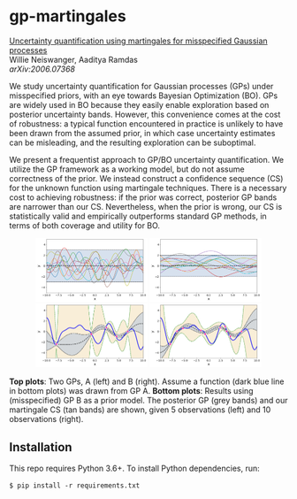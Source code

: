 # gp-martingales

[Uncertainty quantification using martingales for misspecified Gaussian
processes](https://https://arxiv.org/abs/2006.07368)\
Willie Neiswanger, Aaditya Ramdas\
_arXiv:2006.07368_

We study uncertainty quantification for Gaussian processes (GPs) under misspecified
priors, with an eye towards Bayesian Optimization (BO). GPs are widely used in BO
because they easily enable exploration based on posterior uncertainty bands. However,
this convenience comes at the cost of robustness: a typical function encountered in
practice is unlikely to have been drawn from the assumed prior, in which case
uncertainty estimates can be misleading, and the resulting exploration can be
suboptimal.

We present a frequentist approach to GP/BO uncertainty quantification. We utilize the GP
framework as a working model, but do not assume correctness of the prior.  We instead
construct a confidence sequence (CS) for the unknown function using martingale
techniques. There is a necessary cost to achieving robustness: if the prior was correct,
posterior GP bands are narrower than our CS. Nevertheless, when the prior is wrong, our
CS is statistically valid and empirically outperforms standard GP methods, in terms of
both coverage and utility for BO.

<p align="center">
    <img src="docs/gp_prior_1.png" alt="structured" width="40%">
    <img src="docs/gp_prior_2.png" alt="structured" width="40%">
    <br>
    <img src="docs/viz_5.png" alt="structured" width="40%">
    <img src="docs/viz_10.png" alt="structured" width="40%">
</p>

**Top plots**: Two GPs, A (left) and B (right). Assume a function (dark blue line in
bottom plots) was drawn from GP A.
**Bottom plots**: Results using (misspecified) GP B as a prior model. The posterior GP
(grey bands) and our martingale CS (tan bands) are shown, given 5 observations (left) and
10 observations (right).


## Installation

This repo requires Python 3.6+. To install Python dependencies, run:
```
$ pip install -r requirements.txt
```
